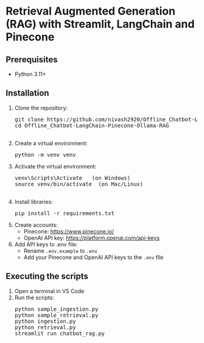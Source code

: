 <h1>Retrieval Augmented Generation (RAG) with Streamlit, LangChain and Pinecone</h1>

<h2>Prerequisites</h2>
<ul>
  <li>Python 3.11+</li>
</ul>

<h2>Installation</h2>
<ol>
  <li>
    Clone the repository:
    <pre>
git clone https://github.com/nivash2920/Offline_Chatbot-LangChain-Pinecone-Ollama-RAG.git
cd Offline_Chatbot-LangChain-Pinecone-Ollama-RAG
    </pre>
  </li>
  <li>
    Create a virtual environment:
    <pre>python -m venv venv</pre>
  </li>
  <li>
    Activate the virtual environment:
    <pre>
venv\Scripts\Activate   (on Windows)
source venv/bin/activate  (on Mac/Linux)
    </pre>
  </li>
  <li>
    Install libraries:
    <pre>pip install -r requirements.txt</pre>
  </li>
  <li>
    Create accounts:
    <ul>
      <li>Pinecone: <a href="https://www.pinecone.io/">https://www.pinecone.io/</a></li>
      <li>OpenAI API key: <a href="https://platform.openai.com/api-keys">https://platform.openai.com/api-keys</a></li>
    </ul>
  </li>
  <li>
    Add API keys to .env file:
    <ul>
      <li>Rename <code>.env.example</code> to <code>.env</code></li>
      <li>Add your Pinecone and OpenAI API keys to the <code>.env</code> file</li>
    </ul>
  </li>
</ol>

<h2>Executing the scripts</h2>
<ol>
  <li>Open a terminal in VS Code</li>
  <li>Run the scripts:
    <pre>
python sample_ingestion.py
python sample_retrieval.py
python ingestion.py
python retrieval.py
streamlit run chatbot_rag.py
    </pre>
  </li>
</ol>
